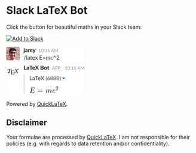 # Slack LaTeX Bot

Click the button for beautiful maths in your Slack team:

<a href="https://slack.com/oauth/authorize?&client_id=192100119188.192109880228&scope=commands"><img alt="Add to Slack" height="40" width="139" src="https://platform.slack-edge.com/img/add_to_slack.png" srcset="https://platform.slack-edge.com/img/add_to_slack.png 1x, https://platform.slack-edge.com/img/add_to_slack@2x.png 2x" /></a>

![Screenshot](https://raw.githubusercontent.com/jamy015/slack-latex-bot/master/screenshot.png)

Powered by [QuickLaTeX](http://quicklatex.com/).

## Disclaimer

Your formulae are processed by [QuickLaTeX](http://quicklatex.com/). I am not responsible for their policies (e.g. with regards to data retention and/or confidentiality).

